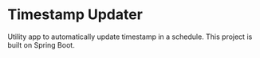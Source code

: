 # Timestamp Updater
Utility app to automatically update timestamp in a schedule. This project is built on Spring Boot.
